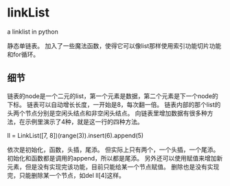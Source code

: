 # linkList
a linklist in python

静态单链表。
加入了一些魔法函数，使得它可以像list那样使用索引功能切片功能和for循环。
## 细节
链表的node是一个二元的list，第一个元素是数据，第二个元素是下一个node的下标。
链表可以自动增长长度，一开始是8，每次翻一倍。
链表内部的那个list的头两个节点分别是空闲头结点和非空闲头结点。
向链表里增加数据有很多种方法，在示例里演示了4种，就是这一行的四种方法。

ll = LinkList([7, 8])(range(3)).insert(6).append(5)

依次是初始化，函数，头插，尾添。
但实际上只有两个，一个头插，一个尾添。初始化和函数都是调用的append，所以都是尾添。
另外还可以使用赋值来增加新元素，但是没有实现完该功能，目前只能给某一个节点赋值。
删除也是没有实现完，只能删除某一个节点，如del ll[4]这样。
